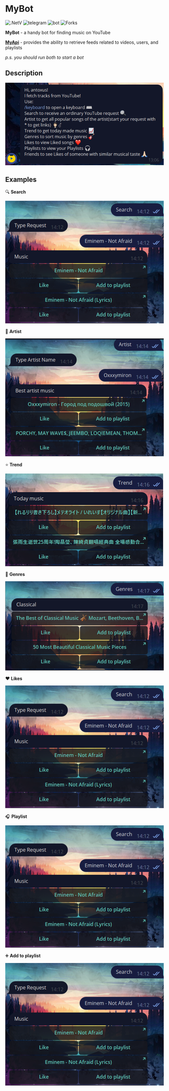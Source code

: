# MyBot
![.NetV](https://img.shields.io/static/v1?style=badge&message=5.0&color=blueviolet&label=.Net) ![telegram](https://img.shields.io/static/v1?message=Telegram&color=blue&label=) ![bot]( https://img.shields.io/static/v1?message=bot&color=&label=) ![Forks](https://img.shields.io/github/forks/AntonKharchuk/PasswordsHash?style=social)

**MyBot** - a handy bot for finding music on YouTube

[**MyApi**]([img/description.png](https://github.com/AntonKharchuk/MyApi)) - provides the ability to retrieve feeds related to videos, users, and playlists

*p.s. you should run both to start a bot*

## Description

![description](img/description.png)

## Examples

:mag: **Search**

![search](img/search.png)

:microphone: **Artist**

![artist](img/artist.png)

:star: **Trend**

![ternd](img/ternd.png)

:violin: **Genres**

![genres](img/genres.png)

:heart: **Likes**

![likes](img/search.png)

:headphones: **Playlist**

![playlist](img/search.png)

:heavy_plus_sign: **Add to playlist**

![playlistAdd](img/search.png)


